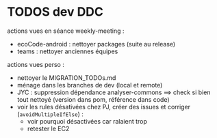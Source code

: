 TODOS dev DDC
===

actions vues en séance weekly-meeting :

- ecoCode-android : nettoyer packages (suite au release)
- teams : nettoyer anciennes équipes

actions vues perso :

- nettoyer le MIGRATION_TODOs.md
- ménage dans les branches de dev (local et remote)
- JYC : suppression dépendance analyser-commons ==> check si bien tout nettoyé (version dans pom, référence dans code)
- voir les rules désativées chez PJ, créer des issues et corriger (`avoidMultipleIfElse`) :
  - voir pourquoi désactivées car ralaient trop
  - retester le EC2